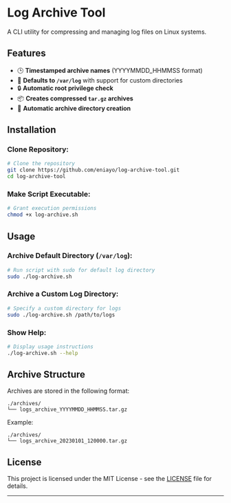 # Log Archive Tool

A CLI utility for compressing and managing log files on Linux systems.

## Features

- 🕒 **Timestamped archive names** (YYYYMMDD_HHMMSS format)
- 📂 **Defaults to `/var/log`** with support for custom directories
- 🔒 **Automatic root privilege check**
- 📦 **Creates compressed `tar.gz` archives**
- 📁 **Automatic archive directory creation**

## Installation

### Clone Repository:

```bash
# Clone the repository
git clone https://github.com/eniayo/log-archive-tool.git
cd log-archive-tool
```

### Make Script Executable:

```bash
# Grant execution permissions
chmod +x log-archive.sh
```

## Usage

### Archive Default Directory (`/var/log`):

```bash
# Run script with sudo for default log directory
sudo ./log-archive.sh
```

### Archive a Custom Log Directory:

```bash
# Specify a custom directory for logs
sudo ./log-archive.sh /path/to/logs
```

### Show Help:

```bash
# Display usage instructions
./log-archive.sh --help
```

## Archive Structure

Archives are stored in the following format:

```
./archives/
└── logs_archive_YYYYMMDD_HHMMSS.tar.gz
```

Example:

```
./archives/
└── logs_archive_20230101_120000.tar.gz
```

## License

This project is licensed under the MIT License - see the [LICENSE](LICENSE) file for details.

---

